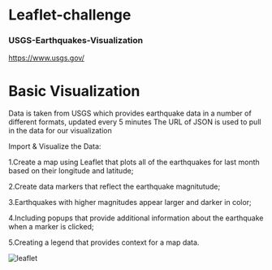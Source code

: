 # Leaflet-challenge




### USGS-Earthquakes-Visualization
https://www.usgs.gov/




# Basic Visualization


Data is taken from USGS which provides earthquake data in a number of different formats, updated every 5 minutes
The URL of JSON is used to pull in the data for our visualization



Import & Visualize the Data:

1.Create a map using Leaflet that plots all of the earthquakes for last month based on their longitude and latitude;

2.Create data markers that reflect the earthquake magnitutude;

3.Earthquakes with higher magnitudes appear larger and darker in color;

4.Including popups that provide additional information about the earthquake when a marker is clicked;

5.Creating a legend that provides context for a map data.


![leaflet](https://user-images.githubusercontent.com/68763904/127591535-80d08de6-0d55-42ae-b973-36a9ad6da761.PNG)

